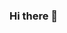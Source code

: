 ### Hi there 👋

<!--
**Shokirbekov/Shokirbekov** is a ✨ _special_ ✨ repository because its `README.md` (this file) appears on your GitHub profile.
Here are some ideas to get you started:
- 🌱 I’m currently learning Front-End
- 📫 How to reach me: qodirbekshokirbekov@gmail.com
- ⚡ Fun fact: I'm 14 years old
